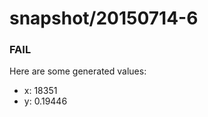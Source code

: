 # snapshot/20150714-6
<!-- Production begins at 2015-07-14T10:57:27 -->


### FAIL
Here are some generated values:

* x: 18351
* y: 0.19446

<!-- Production ends at 2015-07-14T10:57:28 -->
